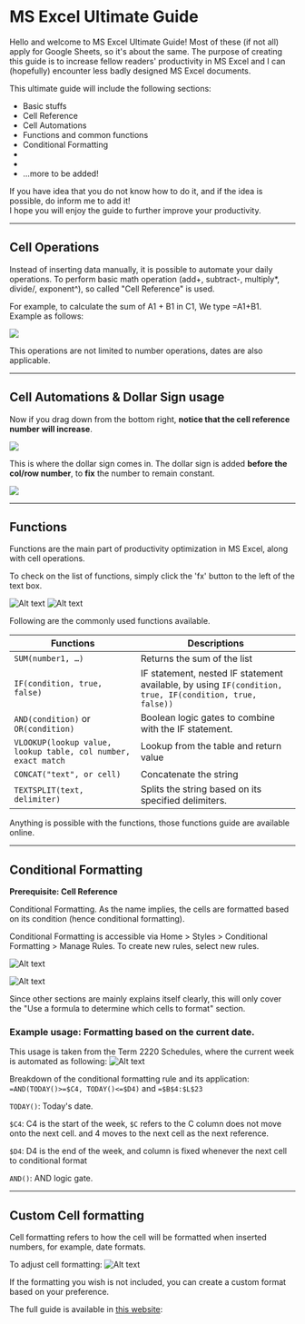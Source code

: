 # MS Excel Ultimate Guide

Hello and welcome to MS Excel Ultimate Guide!
Most of these (if not all) apply for Google Sheets, so it's about the same.
The purpose of creating this guide is to increase fellow readers' productivity in MS Excel and I can (hopefully) encounter less badly designed MS Excel documents.

This ultimate guide will include the following sections:	
-   Basic stuffs
-	Cell Reference
-   Cell Automations 
-	Functions and common functions
-	Conditional Formatting
-	
-	
-	…more to be added!
	
If you have idea that you do not know how to do it, and if the idea is possible, do inform me to add it!	
I hope you will enjoy the guide to further improve your productivity.	

---
## Cell Operations

Instead of inserting data manually, it is possible to automate your daily operations.
To perform basic math operation (add+, subtract-, multiply*, divide/, exponent^), so called "Cell Reference" is used. 

For example, to calculate the sum of A1 + B1 in C1, We type =A1+B1.
Example as follows:

![](01.png)

This operations are not limited to number operations, dates are also applicable. 

---
## Cell Automations & Dollar Sign usage

Now if you drag down from the bottom right, **notice that the cell reference number will increase**. 

![](02.png)

This is where the dollar sign comes in. The dollar sign is added **before the col/row number**, to **fix** the number to remain constant.

![](03.png)

---
## Functions

Functions are the main part of productivity optimization in MS Excel, along with cell operations.

To check on the list of functions, simply click the 'fx' button to the left of the text box.

![Alt text](image.png) 
![Alt text](image-1.png)

Following are the commonly used functions available.

| Functions | Descriptions |
| --- | --- | 
| `SUM(number1, …)`| Returns the sum of the list |
| `IF(condition, true, false)` | IF statement, nested IF statement available, by using `IF(condition, true, IF(condition, true, false))` |
| `AND(condition)` or `OR(condition)` | Boolean logic gates to combine with the IF statement. |
| `VLOOKUP(lookup value, lookup table, col number, exact match` | Lookup from the table and return value |
| `CONCAT("text", or cell)` | Concatenate the string |
| `TEXTSPLIT(text, delimiter)`| Splits the string based on its specified delimiters. |

Anything is possible with the functions, those functions guide are available online.

---
## Conditional Formatting
**Prerequisite: Cell Reference**

Conditional Formatting. As the name implies, the cells are formatted based on its condition (hence conditional formatting).

Conditional Formatting is accessible via Home > Styles > Conditional Formatting > Manage Rules. To create new rules, select new rules. 

![Alt text](image-2.png)

![Alt text](image-3.png)

Since other sections are mainly explains itself clearly, this will only cover the "Use a formula to determine which cells to format" section. 

### Example usage: Formatting based on the current date.

This usage is taken from the Term 2220 Schedules, where the current week is automated as following:
![Alt text](image-4.png)

Breakdown of the conditional formatting rule and its application:
`=AND(TODAY()>=$C4, TODAY()<=$D4)` and `=$B$4:$L$23`

`TODAY()`: Today's date.

`$C4`: C4 is the start of the week, `$C` refers to the C column does not move onto the next cell. and 4 moves to the next cell as the next reference.

`$D4`: D4 is the end of the week, and column is fixed whenever the next cell to conditional format

`AND()`: AND logic gate.

---

## Custom Cell formatting

Cell formatting refers to how the cell will be formatted when inserted numbers, for example, date formats.

To adjust cell formatting: 
![Alt text](image-5.png)

If the formatting you wish is not included, you can create a custom format based on your preference.

The full guide is available in [this website](https://www.ablebits.com/office-addins-blog/custom-excel-number-format/):
